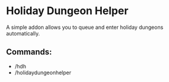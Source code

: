 # Holiday Dungeon Helper
A simple addon allows you to queue and enter holiday dungeons automatically.

## Commands:
* /hdh
* /holidaydungeonhelper
